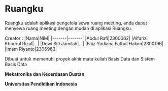 # Ruangku

Ruangku adalah aplikasi pengelola sewa ruang meeting, anda dapat menyewa ruang meeting dengan mudah di aplikasi Ruangku.

Creator  :
|Nama|NIM|
|-------|-------|
|Abdul Rafi|2300062|
|Alfarizi Khoerul Rizal|...|
|Dewi Siti Jamilah|...|
|Faiz Yudiana Fathul Hakim|2300196|
|Imam Riyanto|2306963|

Dibuat untuk memenuhi proyek akhir mata kuliah Basis Data dan Sistem Basis Data

**Mekatronika dan Kecerdasan Buatan**

**Universitas Pendidikan Indonesia**
